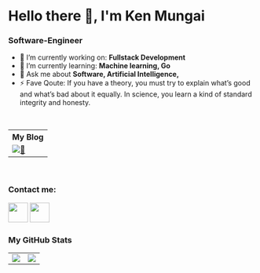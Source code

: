 
# Hello there 👋, I'm Ken Mungai

### Software-Engineer

- 🔭 I’m currently working on: __Fullstack Development__ 
- 🌱 I’m currently learning: __Machine learning, Go__
- 💬 Ask me about __Software, Artificial Intelligence,__
- ⚡ Fave Qoute: If you have a theory, you must try to explain what’s good and what’s bad about it equally. In science, you learn a kind of standard integrity and honesty. 

<br/>
<table>
    <tr>
        <th>My Blog</th>
    </tr>
        <td>
            <a href="https://ki3ani.medium.com/"><img src="https://www.vectorlogo.zone/logos/medium/medium-ar21.svg"/>📃</a>
        </td>
</table>
<br/>


### Contact me:

<a href="https://twitter.com/ki3ani"><img src="https://www.vectorlogo.zone/logos/twitter/twitter-icon.svg" width="40" height="40"/></a>
<a href="https://www.linkedin.com/in/kenneth-mungai-129301157/"><img src="https://www.vectorlogo.zone/logos/linkedin/linkedin-icon.svg" width="40" height="40"/></a>

### My GitHub Stats

<table>
    <tr>
       <td>
            <img src="https://github-readme-streak-stats.herokuapp.com/?user=ki3ani"/>
        </td>
        <td>
            <img src="https://github-readme-stats.vercel.app/api/top-langs/?username=ki3ani&langs_count=10&layout=compact&hide=php,scss,css,html,batchfile,gherkin,freemarker,xslt,tsql,ruby"/>
        </td>
    </tr>
</table>

